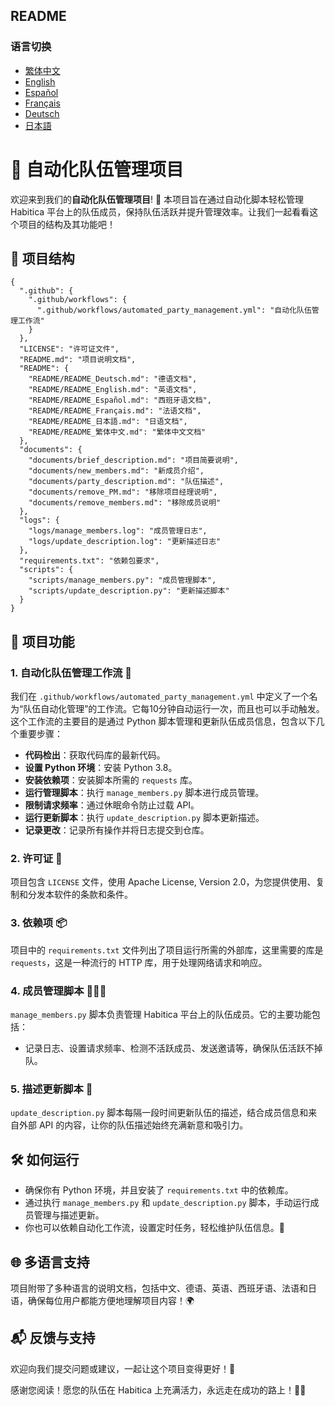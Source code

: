 ## README

### 语言切换
- [繁体中文](README/README_繁体中文.md)
- [English](README/README_English.md)
- [Español](README/README_Español.md)
- [Français](README/README_Français.md)
- [Deutsch](README/README_Deutsch.md)
- [日本語](README/README_日本語.md)

# 🎉 自动化队伍管理项目

欢迎来到我们的**自动化队伍管理项目**! 🚀 本项目旨在通过自动化脚本轻松管理 Habitica 平台上的队伍成员，保持队伍活跃并提升管理效率。让我们一起看看这个项目的结构及其功能吧！

## 📁 项目结构

```
{
  ".github": {
    ".github/workflows": {
      ".github/workflows/automated_party_management.yml": "自动化队伍管理工作流"
    }
  },
  "LICENSE": "许可证文件",
  "README.md": "项目说明文档",
  "README": {
    "README/README_Deutsch.md": "德语文档",
    "README/README_English.md": "英语文档",
    "README/README_Español.md": "西班牙语文档",
    "README/README_Français.md": "法语文档",
    "README/README_日本語.md": "日语文档",
    "README/README_繁体中文.md": "繁体中文文档"
  },
  "documents": {
    "documents/brief_description.md": "项目简要说明",
    "documents/new_members.md": "新成员介绍",
    "documents/party_description.md": "队伍描述",
    "documents/remove_PM.md": "移除项目经理说明",
    "documents/remove_members.md": "移除成员说明"
  },
  "logs": {
    "logs/manage_members.log": "成员管理日志",
    "logs/update_description.log": "更新描述日志"
  },
  "requirements.txt": "依赖包要求",
  "scripts": {
    "scripts/manage_members.py": "成员管理脚本",
    "scripts/update_description.py": "更新描述脚本"
  }
}
```

## 📜 项目功能

### 1. 自动化队伍管理工作流 🤖
我们在 `.github/workflows/automated_party_management.yml` 中定义了一个名为“队伍自动化管理”的工作流。它每10分钟自动运行一次，而且也可以手动触发。这个工作流的主要目的是通过 Python 脚本管理和更新队伍成员信息，包含以下几个重要步骤：

- **代码检出**：获取代码库的最新代码。
- **设置 Python 环境**：安装 Python 3.8。
- **安装依赖项**：安装脚本所需的 `requests` 库。
- **运行管理脚本**：执行 `manage_members.py` 脚本进行成员管理。
- **限制请求频率**：通过休眠命令防止过载 API。
- **运行更新脚本**：执行 `update_description.py` 脚本更新描述。
- **记录更改**：记录所有操作并将日志提交到仓库。

### 2. 许可证 📝
项目包含 `LICENSE` 文件，使用 Apache License, Version 2.0，为您提供使用、复制和分发本软件的条款和条件。

### 3. 依赖项 📦
项目中的 `requirements.txt` 文件列出了项目运行所需的外部库，这里需要的库是 `requests`，这是一种流行的 HTTP 库，用于处理网络请求和响应。

### 4. 成员管理脚本 🧑‍🤝‍🧑
`manage_members.py` 脚本负责管理 Habitica 平台上的队伍成员。它的主要功能包括：
- 记录日志、设置请求频率、检测不活跃成员、发送邀请等，确保队伍活跃不掉队。

### 5. 描述更新脚本 🔄
`update_description.py` 脚本每隔一段时间更新队伍的描述，结合成员信息和来自外部 API 的内容，让你的队伍描述始终充满新意和吸引力。

## 🛠️ 如何运行
- 确保你有 Python 环境，并且安装了 `requirements.txt` 中的依赖库。
- 通过执行 `manage_members.py` 和 `update_description.py` 脚本，手动运行成员管理与描述更新。
- 你也可以依赖自动化工作流，设置定时任务，轻松维护队伍信息。🎈

## 🌐 多语言支持
项目附带了多种语言的说明文档，包括中文、德语、英语、西班牙语、法语和日语，确保每位用户都能方便地理解项目内容！🌍

## 📬 反馈与支持
欢迎向我们提交问题或建议，一起让这个项目变得更好！🙏

感谢您阅读！愿您的队伍在 Habitica 上充满活力，永远走在成功的路上！💪✨